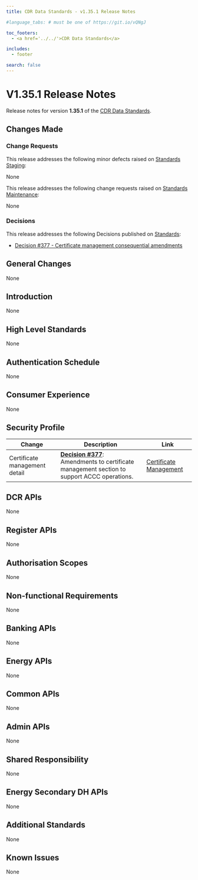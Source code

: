 ```yaml
---
title: CDR Data Standards - v1.35.1 Release Notes

#language_tabs: # must be one of https://git.io/vQNgJ

toc_footers:
  - <a href='../../'>CDR Data Standards</a>

includes:
  - footer

search: false
---
```


# V1.35.1 Release Notes
Release notes for version **1.35.1** of the [CDR Data Standards](../../).

## Changes Made
### Change Requests

This release addresses the following minor defects raised on [Standards Staging](https://github.com/ConsumerDataStandardsAustralia/standards-staging/issues):

None

This release addresses the following change requests raised on [Standards Maintenance](https://github.com/ConsumerDataStandardsAustralia/standards-maintenance/issues):

None


### Decisions
This release addresses the following Decisions published on [Standards](https://github.com/ConsumerDataStandardsAustralia/standards/issues):

- [Decision #377 - Certificate management consequential amendments](https://github.com/ConsumerDataStandardsAustralia/standards/issues/377)


## General Changes
None


## Introduction
None


## High Level Standards
None


## Authentication Schedule
None


## Consumer Experience
None


## Security Profile
|Change|Description|Link|
|------|-----------|----|
| Certificate management detail | [**Decision #377**](https://github.com/ConsumerDataStandardsAustralia/standards/issues/377): Amendments to certificate management section to support ACCC operations. | [Certificate Management](../../#certificate-management)

## DCR APIs
None


## Register APIs
None


## Authorisation Scopes
None


## Non-functional Requirements
None


## Banking APIs
None


## Energy APIs
None


## Common APIs
None


## Admin APIs
None


## Shared Responsibility
None


## Energy Secondary DH APIs
None


## Additional Standards
None


## Known Issues
None

